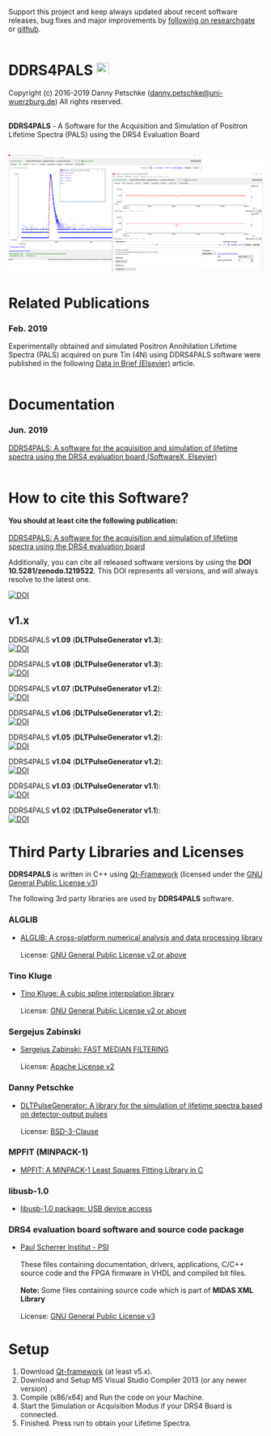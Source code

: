 Support this project and keep always updated about recent software releases, bug fixes and major improvements by [following on researchgate](https://www.researchgate.net/project/DDRS4PALS-a-software-for-the-acquisition-and-simulation-of-positron-annihilation-lifetime-spectra-PALS-using-the-DRS4-evaluation-board) or [github](https://github.com/dpscience?tab=followers).<br><br>

# DDRS4PALS  <img src="https://github.com/dpscience/DDRS4PALS/blob/master/iconDesign/IconPNGRounded_red.png" width="25" height="25">

Copyright (c) 2016-2019 Danny Petschke (danny.petschke@uni-wuerzburg.de) All rights reserved.<br><br>

<b>DDRS4PALS</b> - A Software for the Acquisition and Simulation of Positron Lifetime Spectra (PALS) using the DRS4 Evaluation Board<br>

<br>![DDRS4PALS](/images/ddrs4pals.png)

# Related Publications

### Feb. 2019
Experimentally obtained and simulated Positron Annihilation Lifetime Spectra (PALS) acquired on pure Tin (4N) using DDRS4PALS software were published in the following [Data in Brief (Elsevier)](https://www.sciencedirect.com/science/article/pii/S2352340918315142) article.<br><br>  

# Documentation

### Jun. 2019
[DDRS4PALS: A software for the acquisition and simulation of lifetime spectra using the DRS4 evaluation board (SoftwareX, Elsevier)](https://www.sciencedirect.com/science/article/pii/S2352711019300676)<br><br>

# How to cite this Software?

<b>You should at least cite the following publication:</b><br><br>
[DDRS4PALS: A software for the acquisition and simulation of lifetime spectra using the DRS4 evaluation board](https://www.sciencedirect.com/science/article/pii/S2352711019300676)<br>

Additionally, you can cite all released software versions by using the <b>DOI 10.5281/zenodo.1219522</b>. This DOI represents all versions, and will always resolve to the latest one.<br>

[![DOI](https://zenodo.org/badge/DOI/10.5281/zenodo.1219522.svg)](https://doi.org/10.5281/zenodo.1219522)

## v1.x

DDRS4PALS <b>v1.09</b> (<b>DLTPulseGenerator v1.3</b>):<br>[![DOI](https://zenodo.org/badge/DOI/10.5281/zenodo.2540851.svg)](https://doi.org/10.5281/zenodo.2540851)<br>

DDRS4PALS <b>v1.08</b> (<b>DLTPulseGenerator v1.3</b>):<br>[![DOI](https://zenodo.org/badge/DOI/10.5281/zenodo.2540851.svg)](https://doi.org/10.5281/zenodo.2540851)<br>

DDRS4PALS <b>v1.07</b> (<b>DLTPulseGenerator v1.2</b>):<br>[![DOI](https://zenodo.org/badge/DOI/10.5281/zenodo.1495099.svg)](https://doi.org/10.5281/zenodo.1495099)<br>

DDRS4PALS <b>v1.06</b> (<b>DLTPulseGenerator v1.2</b>):<br>[![DOI](https://zenodo.org/badge/DOI/10.5281/zenodo.1434714.svg)](https://doi.org/10.5281/zenodo.1434714)<br>

DDRS4PALS <b>v1.05</b> (<b>DLTPulseGenerator v1.2</b>):<br>[![DOI](https://zenodo.org/badge/DOI/10.5281/zenodo.1302998.svg)](https://doi.org/10.5281/zenodo.1302998)<br>

DDRS4PALS <b>v1.04</b> (<b>DLTPulseGenerator v1.2</b>):<br>[![DOI](https://zenodo.org/badge/DOI/10.5281/zenodo.1285836.svg)](https://doi.org/10.5281/zenodo.1285836)<br>

DDRS4PALS <b>v1.03</b> (<b>DLTPulseGenerator v1.1</b>):<br>[![DOI](https://zenodo.org/badge/DOI/10.5281/zenodo.1227278.svg)](https://doi.org/10.5281/zenodo.1227278)<br>

DDRS4PALS <b>v1.02</b> (<b>DLTPulseGenerator v1.1</b>):<br>[![DOI](https://zenodo.org/badge/DOI/10.5281/zenodo.1219523.svg)](https://doi.org/10.5281/zenodo.1219523)<br>

# Third Party Libraries and Licenses

<b>DDRS4PALS</b> is written in C++ using [Qt-Framework](https://www.qt.io/) (licensed under the [GNU General Public License v3](https://www.gnu.org/licenses/gpl-3.0))

The following 3rd party libraries are used by <b>DDRS4PALS</b> software.<br>

### ALGLIB
- [ALGLIB: A cross-platform numerical analysis and data processing library](http://www.alglib.net/)<br><br>License: [GNU General Public License v2 or above](https://www.gnu.org/licenses/gpl-2.0)<br>

### Tino Kluge
- [Tino Kluge: A cubic spline interpolation library](http://kluge.in-chemnitz.de/opensource/spline/)<br><br>License: [GNU General Public License v2 or above](https://www.gnu.org/licenses/gpl-2.0)<br>

### Sergejus Zabinski
- [Sergejus Zabinski: FAST MEDIAN FILTERING](http://www.sergejusz.com/engineering_tips/median_filter.htm)<br><br>License: [Apache License v2](http://www.apache.org/licenses/LICENSE-2.0)<br>

### Danny Petschke
- [DLTPulseGenerator: A library for the simulation of lifetime spectra based on detector-output pulses](https://github.com/dpscience/DLTPulseGenerator)<br><br>License: [BSD-3-Clause](https://opensource.org/licenses/BSD-3-Clause)

### MPFIT (MINPACK-1)
- [MPFIT: A MINPACK-1 Least Squares Fitting Library in C](https://www.physics.wisc.edu/~craigm/idl/cmpfit.html)<br>

### libusb-1.0
- [libusb-1.0 package: USB device access](http://libusb.info/)<br>

### DRS4 evaluation board software and source code package
- [Paul Scherrer Institut - PSI](https://www.psi.ch/drs/software-download)<br><br>
These files containing documentation, drivers, applications, C/C++ source code and the FPGA firmware in VHDL and compiled bit files.<br><br>
<b>Note:</b> Some files containing source code which is part of <b>MIDAS XML Library</b><br><br>License: [GNU General Public License v3](https://www.gnu.org/licenses/gpl-3.0)<br>

# Setup
1. Download [Qt-framework](https://www.qt.io/download) (at least v5.x).
2. Download and Setup MS Visual Studio Compiler 2013 (or any newer version) .
3. Compile (x86/x64) and Run the code on your Machine.
4. Start the Simulation or Acquisition Modus if your DRS4 Board is connected.
5. Finished. Press run to obtain your Lifetime Spectra.


